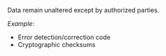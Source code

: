 Data remain unaltered except by authorized parties.

*Example*: 
* Error detection/correction code 
* Cryptographic checksums

